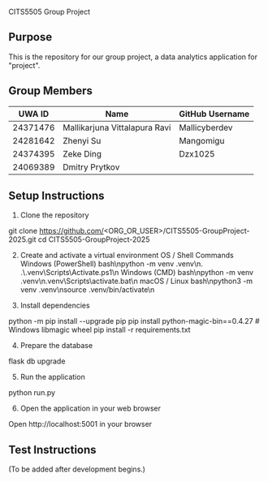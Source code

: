  CITS5505 Group Project

## Purpose

This is the repository for our group project, a data analytics application for "project".
## Group Members

| UWA ID   | Name                              | GitHub Username |
|----------|-----------------------------------|-----------------|
| 24371476 | Mallikarjuna Vittalapura Ravi     | Mallicyberdev   |
| 24281642 | Zhenyi Su                         | Mangomigu       |
| 24374395 | Zeke Ding                         | Dzx1025         |
| 24069389 | Dmitry Prytkov                    |                 |

## Setup Instructions

1. Clone the repository

git clone https://github.com/<ORG_OR_USER>/CITS5505-GroupProject-2025.git
cd CITS5505-GroupProject-2025

2. Create and activate a virtual environment
OS / Shell	Commands
Windows (PowerShell)	bash\npython -m venv .venv\n. .\\.venv\\Scripts\\Activate.ps1\n
Windows (CMD)	bash\npython -m venv .venv\n.venv\\Scripts\\activate.bat\n
macOS / Linux	bash\npython3 -m venv .venv\nsource .venv/bin/activate\n

3. Install dependencies

python -m pip install --upgrade pip
pip install python-magic-bin==0.4.27     # Windows libmagic wheel
pip install -r requirements.txt

4. Prepare the database

flask db upgrade

5. Run the application

python run.py

6. Open the application in your web browser

Open http://localhost:5001 in your browser




## Test Instructions

(To be added after development begins.)